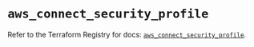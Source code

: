 # `aws_connect_security_profile`

Refer to the Terraform Registry for docs: [`aws_connect_security_profile`](https://registry.terraform.io/providers/hashicorp/aws/5.89.0/docs/resources/connect_security_profile).
